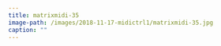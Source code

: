 ```yaml
---
title: matrixmidi-35
image-path: /images/2018-11-17-midictrl1/matrixmidi-35.jpg
caption: ""
---
```

